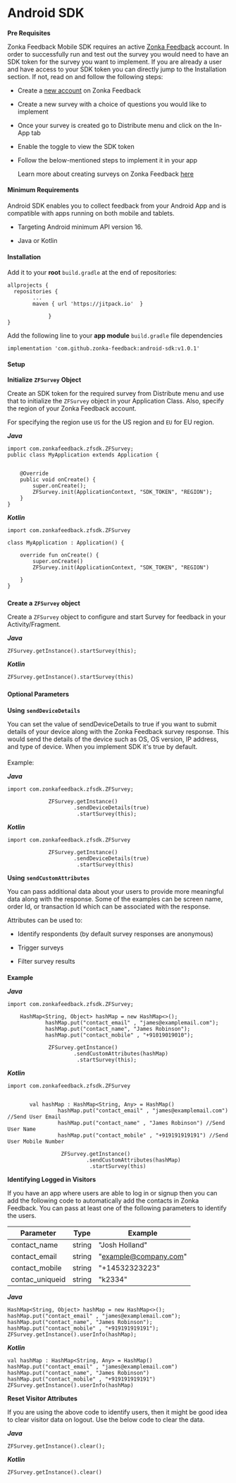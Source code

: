# Android SDK

#### 

**Pre Requisites**[](#pre-requisites)

Zonka Feedback Mobile SDK requires an active [Zonka Feedback](https://www.zonkafeedback.com/) account. In order to successfully run and test out the survey you would need to have an SDK token for the survey you want to implement. If you are already a user and have access to your SDK token you can directly jump to the Installation section. If not, read on and follow the following steps:

-   Create a [new account](https://www.zonkafeedback.com/free-trial-signup) on Zonka Feedback
    

-   Create a new survey with a choice of questions you would like to implement
    

-   Once your survey is created go to Distribute menu and click on the In-App tab
    

-   Enable the toggle to view the SDK token
    

-   Follow the below-mentioned steps to implement it in your app

    Learn more about creating surveys on Zonka Feedback [here](https://help.zonkafeedback.com/en/articles/6389318-getting-started-with-zonka-feedback)
    

#### Minimum Requirements

Android SDK enables you to collect feedback from your Android App and is compatible with apps running on both mobile and tablets.

-   Targeting Android minimum API version 16.
    

-   Java or Kotlin

#### Installation

Add it to your **root**  `build.gradle` at the end of repositories:

    allprojects {
      repositories {
            ...
            maven { url 'https://jitpack.io'  }
                 
                 }
    }

Add the following line to your **app module**  `build.gradle` file dependencies

    implementation 'com.github.zonka-feedback:android-sdk:v1.0.1'

#### Setup

**Initialize** **`ZFSurvey`** **Object**

Create an SDK token for the required survey from Distribute menu and use that to initialize the `ZFSurvey` object in your Application Class. Also, specify the region of your Zonka Feedback account.

For specifying the region use `US` for the US region and `EU` for EU region.

_**Java**_

    import com.zonkafeedback.zfsdk.ZFSurvey;
    public class MyApplication extends Application {
    
    
        @Override
        public void onCreate() {
            super.onCreate();
            ZFSurvey.init(ApplicationContext, "SDK_TOKEN", "REGION");
        }
    }

_**Kotlin**_

    import com.zonkafeedback.zfsdk.ZFSurvey
    
    class MyApplication : Application() {
    
        override fun onCreate() {
            super.onCreate()
            ZFSurvey.init(ApplicationContext, "SDK_TOKEN", "REGION")
    
        }
    }
### 

**Create a** **`ZFSurvey`** **object**[](#create-an-zfsurvey-object)

Create a `ZFSurvey` object to configure and start Survey for feedback in your Activity/Fragment.

_**Java**_

    ZFSurvey.getInstance().startSurvey(this);

**_Kotlin_**

    ZFSurvey.getInstance().startSurvey(this)

### 

**Optional Parameters**

#### 

**Using** **`sendDeviceDetails`**[](#using-senddevicedetails)

You can set the value of sendDeviceDetails to true if you want to submit details of your device along with the Zonka Feedback survey response. This would send the details of the device such as OS, OS version, IP address, and type of device. When you implement SDK it's true by default.

#### 

Example:[](#example)

_**Java**_

    import com.zonkafeedback.zfsdk.ZFSurvey;
    
                 ZFSurvey.getInstance()
                         .sendDeviceDetails(true)
                          .startSurvey(this);

_**Kotlin**_

    import com.zonkafeedback.zfsdk.ZFSurvey
    
                 ZFSurvey.getInstance()
                         .sendDeviceDetails(true)
                          .startSurvey(this)

**Using** **`sendCustomAttributes`**

You can pass additional data about your users to provide more meaningful data along with the response. Some of the examples can be screen name, order Id, or transaction Id which can be associated with the response.

Attributes can be used to:

-   Identify respondents (by default survey responses are anonymous)
    

-   Trigger surveys
    

-   Filter survey results

#### 

**Example**[](#example-1)

_**Java**_

    import com.zonkafeedback.zfsdk.ZFSurvey;
    
        HashMap<String, Object> hashMap = new HashMap<>();
                hashMap.put("contact_email" , "james@examplemail.com");
                hashMap.put("contact_name", "James Robinson");
                hashMap.put("contact_mobile" , "+91019019010");
    
                 ZFSurvey.getInstance()
                         .sendCustomAttributes(hashMap)
                          .startSurvey(this);

_**Kotlin**_

    import com.zonkafeedback.zfsdk.ZFSurvey
        
        
           val hashMap : HashMap<String, Any> = HashMap()
                    hashMap.put("contact_email" , "james@examplemail.com") //Send User Email
                    hashMap.put("contact_name" , "James Robinson") //Send User Name
                    hashMap.put("contact_mobile" , "+919191919191") //Send User Mobile Number
        
                     ZFSurvey.getInstance()
                             .sendCustomAttributes(hashMap)
                              .startSurvey(this)

**Identifying Logged in Visitors**

If you have an app where users are able to log in or signup then you can add the following code to automatically add the contacts in Zonka Feedback. You can pass at least one of the following parameters to identify the users.

|         Parameter       |Type|Example|
|----------------|-------------------------------|-----------------------------|
|contact_name|string           |"Josh Holland"         |
|contact_email|string            |"example@company.com"            |
|contact_mobile          |string|"+14532323223"|
|contac_uniqueid   | string|"k2334"


_**Java**_

    HashMap<String, Object> hashMap = new HashMap<>();
    hashMap.put("contact_email" , "james@examplemail.com");
    hashMap.put("contact_name", "James Robinson");
    hashMap.put("contact_mobile" , "+919191919191");
    ZFSurvey.getInstance().userInfo(hashMap);

_**Kotlin**_

    val hashMap : HashMap<String, Any> = HashMap()
    hashMap.put("contact_email" , "james@examplemail.com")
    hashMap.put("contact_name", "James Robinson")
    hashMap.put("contact_mobile" , "+919191919191")
    ZFSurvey.getInstance().userInfo(hashMap)

**Reset Visitor Attributes**

If you are using the above code to identify users, then it might be good idea to clear visitor data on logout. Use the below code to clear the data.

_**Java**_

    ZFSurvey.getInstance().clear();
_**Kotlin**_

    ZFSurvey.getInstance().clear()

